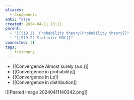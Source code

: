 ```yaml
---
aliases:
  - Сходимость
anki: false
created: 2024-04-11 13:21
parent:
  - "[[519.21  Probability theory|Probability theory]]"
  - "[[519.22 Statistic MOC]]"
connected: []
tags:
  - fix/empty
---
```


- [[Convergence Almost surely (a.s.)]] 
- [[Convergence in probability]] 
- [[Convergence in Lp]]
- [[Convergence in distribution]]

![[Pasted image 20240411140342.png]]
